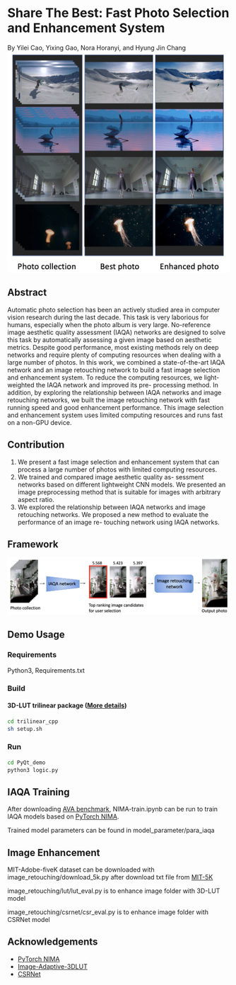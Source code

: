 # Share The Best: Fast Photo Selection and Enhancement System
By Yilei Cao, Yixing Gao, Nora Horanyi, and Hyung Jin Chang
![Task](/img/IMAGE1-1.png)


## Abstract
Automatic photo selection has been an actively studied area in computer vision research during the last decade. This task is very laborious for humans, especially when the photo album is very large. No-reference image aesthetic quality assessment (IAQA) networks are designed to solve this task by automatically assessing a given image based on aesthetic metrics. Despite good performance, most existing methods rely on deep networks and require plenty of computing resources when dealing with a large number of photos. In this work, we combined a state-of-the-art IAQA network and an image retouching network to build a fast image selection and enhancement system. To reduce the computing resources, we light-weighted the IAQA network and improved its pre- processing method. In addition, by exploring the relationship between IAQA networks and image retouching networks, we built the image retouching network with fast running speed and good enhancement performance. This image selection and enhancement system uses limited computing resources and runs fast on a non-GPU device.

## Contribution
1. We present a fast image selection and enhancement system that can process a large number of photos with limited computing resources.</li>
2. We trained and compared image aesthetic quality as- sessment networks based on different lightweight CNN models. We presented an image preprocessing method that is suitable for images with arbitrary aspect ratio.</li>
3. We explored the relationship between IAQA networks and image retouching networks. We proposed a new method to evaluate the performance of an image re- touching network using IAQA networks.

## Framework
![System Framework](/img/IMAGE2-1.png)


## Demo Usage
### Requirements
Python3, Requirements.txt

### Build
#### 3D-LUT trilinear package ([More details](https://github.com/HuiZeng/Image-Adaptive-3DLUT#image-adaptive-3dlut))
```bash
cd trilinear_cpp
sh setup.sh
```
### Run
```bash
cd PyQt_demo
python3 logic.py
```

## IAQA Training
After downloading [AVA benchmark](https://github.com/mtobeiyf/ava_downloader), NIMA-train.ipynb can be run to train IAQA models based on [PyTorch NIMA](https://github.com/truskovskiyk/nima.pytorch).

Trained model parameters can be found in model_parameter/para_iaqa

## Image Enhancement
MIT-Adobe-fiveK dataset can be downloaded with image_retouching/download_5k.py after download txt file from [MIT-5K](https://data.csail.mit.edu/graphics/fivek/)

image_retouching/lut/lut_eval.py is to enhance image folder with 3D-LUT model

image_retouching/csrnet/csr_eval.py is to enhance image folder with CSRNet model

## Acknowledgements
- [PyTorch NIMA](https://github.com/truskovskiyk/nima.pytorch)
- [Image-Adaptive-3DLUT](https://github.com/HuiZeng/Image-Adaptive-3DLUT#image-adaptive-3dlut)
- [CSRNet](https://github.com/hejingwenhejingwen/CSRNet)
